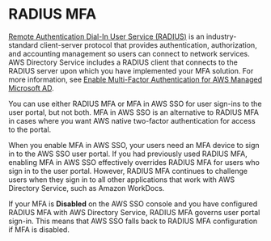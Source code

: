 # RADIUS MFA<a name="about-radius"></a>

[Remote Authentication Dial\-In User Service \(RADIUS\)](https://en.wikipedia.org/wiki/RADIUS) is an industry\-standard client\-server protocol that provides authentication, authorization, and accounting management so users can connect to network services\. AWS Directory Service includes a RADIUS client that connects to the RADIUS server upon which you have implemented your MFA solution\. For more information, see [Enable Multi\-Factor Authentication for AWS Managed Microsoft AD](https://docs.aws.amazon.com/directoryservice/latest/admin-guide/ms_ad_mfa.html)\. 

You can use either RADIUS MFA or MFA in AWS SSO for user sign\-ins to the user portal, but not both\. MFA in AWS SSO is an alternative to RADIUS MFA in cases where you want AWS native two\-factor authentication for access to the portal\.

When you enable MFA in AWS SSO, your users need an MFA device to sign in to the AWS SSO user portal\. If you had previously used RADIUS MFA, enabling MFA in AWS SSO effectively overrides RADIUS MFA for users who sign in to the user portal\. However, RADIUS MFA continues to challenge users when they sign in to all other applications that work with AWS Directory Service, such as Amazon WorkDocs\.

If your MFA is **Disabled** on the AWS SSO console and you have configured RADIUS MFA with AWS Directory Service, RADIUS MFA governs user portal sign\-in\. This means that AWS SSO falls back to RADIUS MFA configuration if MFA is disabled\.